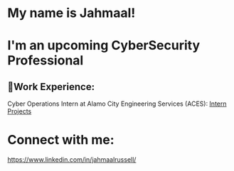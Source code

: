 # My name is Jahmaal!
# I'm an upcoming CyberSecurity Professional

## 🏅Work Experience:
Cyber Operations Intern at Alamo City Engineering Services (ACES):
[Intern Projects](https://github.com/jahmaalrussell/Cyber-Security-Projects)

# Connect with me:
https://www.linkedin.com/in/jahmaalrussell/
